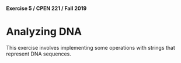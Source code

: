 **Exercise 5 / CPEN 221 / Fall 2019**
# Analyzing DNA

This exercise involves implementing some operations with strings that represent DNA sequences.